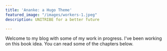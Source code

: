```yaml
---
title: 'Ananke: a Hugo Theme'
featured_image: "/images/workers-1.jpeg"
description: UNITRIBE for a better future

---
```

Welcome to my blog with some of my work in progress. I've been working on this book idea. You can read some of the chapters below.